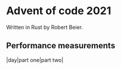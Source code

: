# Advent of code 2021

Written in Rust by Robert Beier.

## Performance measurements

|day|part one|part two|
